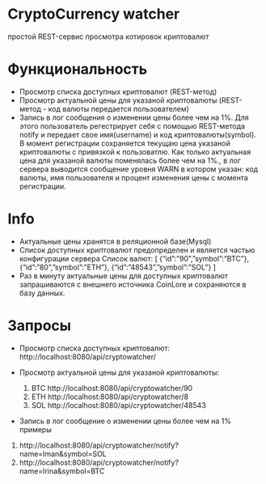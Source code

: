 # CryptoСurrency watcher
простой REST-сервис просмотра котировок криптовалют

# Функциональность
- Просмотр списка доступных криптовалют (REST-метод)
- Просмотр актуальной цены для указаной криптовалюты (REST-метод - код валюты передается пользователем)
- Запись в лог сообщения о изменении цены более чем на 1%. Для этого пользователь регестрирует себя с помощью REST-метода notify и передает свое имя(username) и код криптовалюты(symbol). В момент регистрации cохраняется текущаю цена указаной криптовалюты с привязкой к пользоватлю. Как только актуальная цена для указаной валюты поменялась более чем на 1%., в лог сервера выводится сообщение уровня WARN в котором указан: код валюты, имя пользователя и процент изменения цены с момента регистрации.

 # Info
- Актуальные цены хранятся в реляционной базе(Mysql)
- Cписок доступных криптовалют предопределен и является частью конфигурации сервера
Список валют:
[ {“id”:”90”,”symbol”:”BTC”}, {“id”:”80”,”symbol”:”ETH”}, {“id”:”48543”,”symbol”:”SOL”} ]
- Раз в минуту актуальные цены для доступных криптовалют запрашиваются c внешнего источника CoinLore и сохраняются в базу данных.

 # Запросы
 - Просмотр списка доступных криптовалют:
    http://localhost:8080/api/cryptowatcher/

- Просмотр актуальной цены для указаной криптовалюты:
  1. BTC
     http://localhost:8080/api/cryptowatcher/90   
  2. ETH
     http://localhost:8080/api/cryptowatcher/8
  3. SOL
     http://localhost:8080/api/cryptowatcher/48543
     
 - Запись в лог сообщение о изменении цены более чем на 1%
  примеры
  1.  http://localhost:8080/api/cryptowatcher/notify?name=Iman&symbol=SOL
  2.  http://localhost:8080/api/cryptowatcher/notify?name=Irina&symbol=BTC
 
